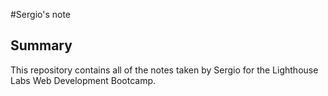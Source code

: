 #Sergio's note
## Summary
This repository contains all of the notes taken by Sergio for the Lighthouse Labs Web Development Bootcamp.
